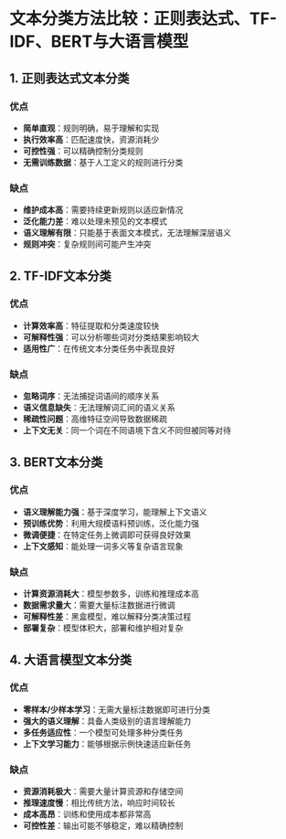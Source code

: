 # 文本分类方法比较：正则表达式、TF-IDF、BERT与大语言模型

## 1. 正则表达式文本分类

### 优点
- **简单直观**：规则明确，易于理解和实现
- **执行效率高**：匹配速度快，资源消耗少
- **可控性强**：可以精确控制分类规则
- **无需训练数据**：基于人工定义的规则进行分类

### 缺点
- **维护成本高**：需要持续更新规则以适应新情况
- **泛化能力差**：难以处理未预见的文本模式
- **语义理解有限**：只能基于表面文本模式，无法理解深层语义
- **规则冲突**：复杂规则间可能产生冲突

## 2. TF-IDF文本分类

### 优点
- **计算效率高**：特征提取和分类速度较快
- **可解释性强**：可以分析哪些词对分类结果影响较大
- **适用性广**：在传统文本分类任务中表现良好

### 缺点
- **忽略词序**：无法捕捉词语间的顺序关系
- **语义信息缺失**：无法理解词汇间的语义关系
- **稀疏性问题**：高维特征空间导致数据稀疏
- **上下文无关**：同一个词在不同语境下含义不同但被同等对待

## 3. BERT文本分类

### 优点
- **语义理解能力强**：基于深度学习，能理解上下文语义
- **预训练优势**：利用大规模语料预训练，泛化能力强
- **微调便捷**：在特定任务上微调即可获得良好效果
- **上下文感知**：能处理一词多义等复杂语言现象

### 缺点
- **计算资源消耗大**：模型参数多，训练和推理成本高
- **数据需求量大**：需要大量标注数据进行微调
- **可解释性差**：黑盒模型，难以解释分类决策过程
- **部署复杂**：模型体积大，部署和维护相对复杂

## 4. 大语言模型文本分类

### 优点
- **零样本/少样本学习**：无需大量标注数据即可进行分类
- **强大的语义理解**：具备人类级别的语言理解能力
- **多任务适应性**：一个模型可处理多种分类任务
- **上下文学习能力**：能够根据示例快速适应新任务

### 缺点
- **资源消耗极大**：需要大量计算资源和存储空间
- **推理速度慢**：相比传统方法，响应时间较长
- **成本高昂**：训练和使用成本都非常高
- **可控性差**：输出可能不够稳定，难以精确控制
